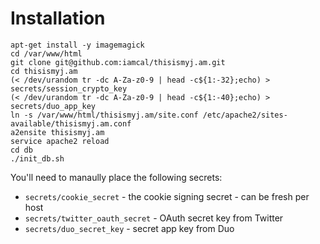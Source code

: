 # Installation

    apt-get install -y imagemagick
    cd /var/www/html
    git clone git@github.com:iamcal/thisismyj.am.git
    cd thisismyj.am
    (< /dev/urandom tr -dc A-Za-z0-9 | head -c${1:-32};echo) > secrets/session_crypto_key
    (< /dev/urandom tr -dc A-Za-z0-9 | head -c${1:-40};echo) > secrets/duo_app_key
    ln -s /var/www/html/thisismyj.am/site.conf /etc/apache2/sites-available/thisismyj.am.conf
    a2ensite thisismyj.am
    service apache2 reload
    cd db
    ./init_db.sh

You'll need to manaully place the following secrets:

* `secrets/cookie_secret` - the cookie signing secret - can be fresh per host
* `secrets/twitter_oauth_secret` - OAuth secret key from Twitter
* `secrets/duo_secret_key` - secret app key from Duo
